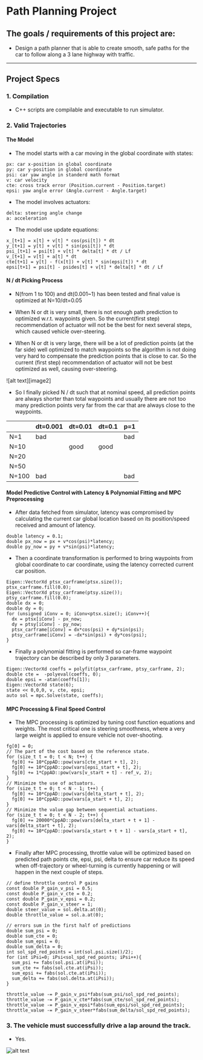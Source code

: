 # Path Planning Project

## The goals / requirements of this project are:

* Design a path planner that is able to create smooth, safe paths for the car to follow along a 3 lane highway with traffic.

[//]: # (Image References)
[image1]: ./4p77MilesPassing.PNG
[video1]: ./1lap16x.gif

---

## Project Specs

### 1. Compilation

* C++ scripts are compilable and executable to run simulator.

### 2. Valid Trajectories

#### The Model

* The model starts with a car moving in the global coordinate with states: 

```
px: car x-position in global coordinate 
py: car y-position in global coordinate 
psi: car yaw angle in standerd math format 
v: car velocity
cte: cross track error (Position.current - Position.target)
epsi: yaw angle error (Angle.current - Angle.target)
```

* The model involves actuators:
```
delta: steering angle change
a: acceleration
```

* The model use update equations:

```
x_[t+1] = x[t] + v[t] * cos(psi[t]) * dt
y_[t+1] = y[t] + v[t] * sin(psi[t]) * dt
psi_[t+1] = psi[t] + v[t] * delta[t] * dt / Lf
v_[t+1] = v[t] + a[t] * dt
cte[t+1] = y[t] - f(x[t]) + v[t] * sin(epsi[t]) * dt
epsi[t+1] = psi[t] - psides[t] + v[t] * delta[t] * dt / Lf

```

#### N / dt Picking Process

* N(from 1 to 100) and dt(0.001~1) has been tested and final value is optimized at N=10/dt=0.05

* When N or dt is very small, there is not enough path prediction to optimized w.r.t. waypoints given. So the current(first step) recommendation of actuator will not be the best for next several steps, which caused vehicle over-steering.

* When N or dt is very large, there will be a lot of prediction points (at the far side) well optimized to match waypoints so the algorithm is not doing very hard to compensate the prediction points that is close to car. So the current (first step) recommendation of actuator will not be best optimized as well, causing over-steering.

![alt text][image2]

* So I finally picked N / dt such that at nominal speed, all prediction points are always shorter than total waypoints and usually there are not too many prediction points very far from the car that are always close to the waypoints.

|       | dt=0.001  | dt=0.01   | dt=0.1     | p=1       |
|-------|-----------|-----------|------------|-----------|
|N=1    |    bad     |      |          |      bad     |
|N=10   |         |  good    |  good    |           |
|N=20   |         |         |       |           |
|N=50   |      |      |        |         |
|N=100  |  bad    |         |       |  bad     |


#### Model Predictive Control with Latency &  Polynomial Fitting and MPC Preprocessing

* After data fetched from simulator, latency was compromised by calculating the current car global location based on its position/speed received and amount of latency.
```
double latency = 0.1;
double px_now = px + v*cos(psi)*latency;
double py_now = py + v*sin(psi)*latency;
```
* Then a coordinate transformation is performed to bring waypoints from global coordinate to car coordinate, using the latency corrected current car position.
```
Eigen::VectorXd ptsx_carframe(ptsx.size());
ptsx_carframe.fill(0.0);
Eigen::VectorXd ptsy_carframe(ptsy.size());
ptsy_carframe.fill(0.0);
double dx = 0;
double dy = 0;
for (unsigned iConv = 0; iConv<ptsx.size(); iConv++){
  dx = ptsx[iConv] - px_now;
  dy = ptsy[iConv] - py_now;
  ptsx_carframe[iConv] = dx*cos(psi) + dy*sin(psi);
  ptsy_carframe[iConv] = -dx*sin(psi) + dy*cos(psi);
}
```

* Finally a polynomial fitting is performed so car-frame waypoint trajectory can be described by only 3 parameters.
```
Eigen::VectorXd coeffs = polyfit(ptsx_carframe, ptsy_carframe, 2);
double cte =  -polyeval(coeffs, 0);
double epsi = -atan(coeffs[1]);
Eigen::VectorXd state(6);
state << 0,0,0, v, cte, epsi;
auto sol = mpc.Solve(state, coeffs);
```

#### MPC Processing & Final Speed Control

* The MPC processing is optimized by tuning cost function equations and weights. The most critical one is steering smoothness, where a very large weight is applied to ensure vehicle not over-shooting.
```
fg[0] = 0;
// The part of the cost based on the reference state.
for (size_t t = 0; t < N; t++) {
  fg[0] += 10*CppAD::pow(vars[cte_start + t], 2);
  fg[0] += 10*CppAD::pow(vars[epsi_start + t], 2);
  fg[0] += 1*CppAD::pow(vars[v_start + t] - ref_v, 2);
}
// Minimize the use of actuators.
for (size_t t = 0; t < N - 1; t++) {
  fg[0] += 10*CppAD::pow(vars[delta_start + t], 2);
  fg[0] += 10*CppAD::pow(vars[a_start + t], 2);
}
// Minimize the value gap between sequential actuations.
for (size_t t = 0; t < N - 2; t++) {
  fg[0] += 20000*CppAD::pow(vars[delta_start + t + 1] - vars[delta_start + t], 2);
  fg[0] += 10*CppAD::pow(vars[a_start + t + 1] - vars[a_start + t], 2);
}
```


* Finally after MPC processing, throttle value will be optimized based on predicted path points cte, epsi, psi, delta to ensure car reduce its speed when off-trajectory or wheel-turning is currently happening or will happen in the next couple of steps.
```
// define throttle control P gains
const double P_gain_v_psi = 0.5;
const double P_gain_v_cte = 0.2;
const double P_gain_v_epsi = 0.2;
const double P_gain_v_steer = 1;
double steer_value = sol.delta.at(0);
double throttle_value = sol.a.at(0);

// errors sum in the first half of predictions
double sum_psi = 0;
double sum_cte = 0;
double sum_epsi = 0;
double sum_delta = 0;
int sol_spd_red_points = int(sol.psi.size()/2);
for (int iPsi=0; iPsi<sol_spd_red_points; iPsi++){
  sum_psi += fabs(sol.psi.at(iPsi));
  sum_cte += fabs(sol.cte.at(iPsi));
  sum_epsi += fabs(sol.cte.at(iPsi));
  sum_delta += fabs(sol.delta.at(iPsi));
}

throttle_value -= P_gain_v_psi*fabs(sum_psi/sol_spd_red_points);
throttle_value -= P_gain_v_cte*fabs(sum_cte/sol_spd_red_points);
throttle_value -= P_gain_v_epsi*fabs(sum_epsi/sol_spd_red_points);
throttle_value -= P_gain_v_steer*fabs(sum_delta/sol_spd_red_points);

```

### 3. The vehicle must successfully drive a lap around the track.

* Yes.

![alt text][video1]


